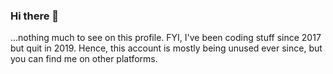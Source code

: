 ### Hi there 👋

...nothing much to see on this profile. FYI, I've been coding stuff since 2017 but quit in 2019. Hence, this account is mostly being unused ever since, but you can find me on other platforms.
